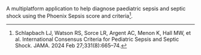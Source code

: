 A multiplatform application to help diagnose paediatric sepsis and septic shock using the Phoenix Sepsis score and criteria[^1].

[^1]: Schlapbach LJ, Watson RS, Sorce LR, Argent AC, Menon K, Hall MW, et al. International Consensus Criteria for Pediatric Sepsis and Septic Shock. JAMA. 2024 Feb 27;331(8):665–74.
